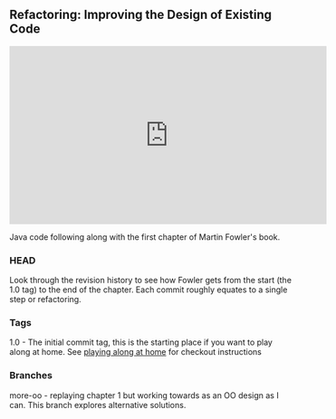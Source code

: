 ## Refactoring: Improving the Design of Existing Code

<iframe width="560" height="315" src="https://www.youtube.com/embed/-lkiccO8h6w" frameborder="0" allow="accelerometer; autoplay; encrypted-media; gyroscope; picture-in-picture" allowfullscreen></iframe>

Java code following along with the first chapter of Martin Fowler's book. 

### HEAD
Look through the revision history to see how Fowler gets from the start (the 1.0 tag) to the end of the chapter. Each commit roughly equates to a single step or refactoring.

### Tags
1.0 - The initial commit tag, this is the starting place if you want to play along at home. 
See [playing along at home](/play_along.md) for checkout instructions

### Branches
more-oo - replaying chapter 1 but working towards as an OO design as I can. This branch explores alternative solutions. 
